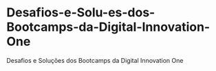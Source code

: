 # Desafios-e-Solu-es-dos-Bootcamps-da-Digital-Innovation-One
Desafios e Soluções dos Bootcamps da Digital Innovation One
